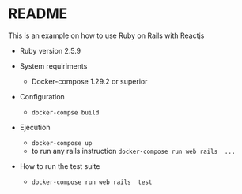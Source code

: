# README

This is an example on how to use Ruby on Rails with Reactjs


* Ruby version
    2.5.9

* System requiriments
    * Docker-compose 1.29.2 or superior

* Configuration
    * `docker-compse build`

* Ejecution
    * `docker-compose up`
    * to run any rails instruction `docker-compose run web rails  ...`

* How to run the test suite
    * `docker-compose run web rails  test`


